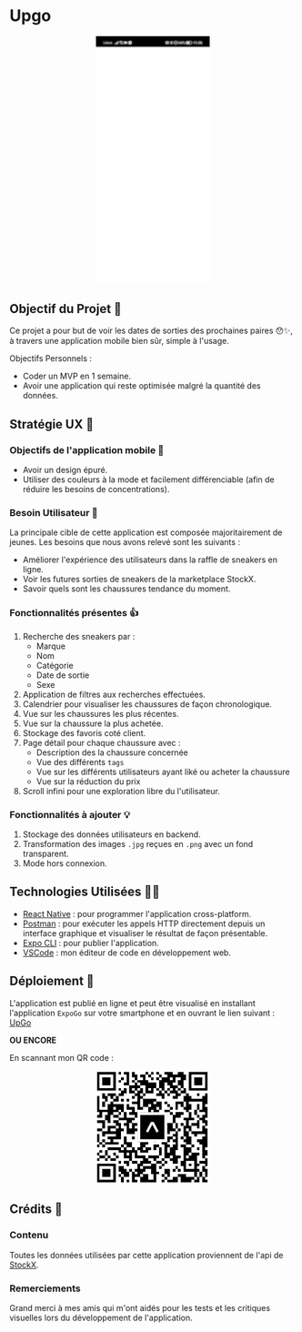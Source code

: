 # Upgo

<div align="center">
    <img src="./MDImages/upgo-shorts.gif" alt="" width="200" />
</div>

## Objectif du Projet 🎯

Ce projet a pour but de voir les dates de sorties des prochaines paires 😯✨, à travers une application mobile bien sûr, simple à l'usage.

Objectifs Personnels :

-   Coder un MVP en 1 semaine.
-   Avoir une application qui reste optimisée malgré la quantité des données.

## Stratégie UX 📑

### Objectifs de l'application mobile 📴

-   Avoir un design épuré.
-   Utiliser des couleurs à la mode et facilement différenciable (afin de réduire les besoins de concentrations).

### Besoin Utilisateur 👨

La principale cible de cette application est composée majoritairement de jeunes. Les besoins que nous avons relevé sont les suivants :

-   Améliorer l'expérience des utilisateurs dans la raffle de sneakers en ligne.
-   Voir les futures sorties de sneakers de la marketplace StockX.
-   Savoir quels sont les chaussures tendance du moment.

### Fonctionnalités présentes 👍

1. Recherche des sneakers par :
    - Marque
    - Nom
    - Catégorie
    - Date de sortie
    - Sexe
2. Application de filtres aux recherches effectuées.
3. Calendrier pour visualiser les chaussures de façon chronologique.
4. Vue sur les chaussures les plus récentes.
5. Vue sur la chaussure la plus achetée.
6. Stockage des favoris coté client.
7. Page détail pour chaque chaussure avec :
    - Description des la chaussure concernée
    - Vue des différents `tags`
    - Vue sur les différents utilisateurs ayant liké ou acheter la chaussure
    - Vue sur la réduction du prix
8. Scroll infini pour une exploration libre du l'utilisateur.

### Fonctionnalités à ajouter :bulb:

1. Stockage des données utilisateurs en backend.
2. Transformation des images `.jpg` reçues en `.png` avec un fond transparent.
3. Mode hors connexion.

## Technologies Utilisées :man_technologist:

-   [React Native](https://reactnative.dev/) : pour programmer l'application cross-platform.
-   [Postman](https://www.postman.com/) : pour exécuter les appels HTTP directement depuis un interface graphique et visualiser le résultat de façon présentable.
-   [Expo CLI](https://expo.dev/) : pour publier l'application.
-   [VSCode](https://code.visualstudio.com) : mon éditeur de code en développement web.

## Déploiement 🚀

L'application est publié en ligne et peut être visualisé en installant l'application `ExpoGo` sur votre smartphone et en ouvrant le lien suivant : [UpGo](https://expo.dev/@willyndefo/Upgo)

**OU ENCORE**

En scannant mon QR code :

<div align="center">
    <img src="./MDImages/QRCode.png" alt="" width="200" />
</div>

## Crédits 🌟

### Contenu

Toutes les données utilisées par cette application proviennent de l'api de [StockX](https://stockx.com/api/).

### Remerciements

Grand merci à mes amis qui m'ont aidés pour les tests et les critiques visuelles lors du développement de l'application.

